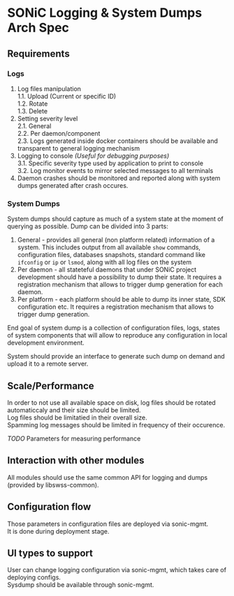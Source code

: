 # SONiC Logging & System Dumps Arch Spec

## Requirements

### Logs

 1. Log files manipulation  
    1.1. Upload (Current or specific ID)  
  	1.2. Rotate  
  	1.3. Delete  
 2. Setting severity level  
    2.1. General  
    2.2. Per daemon/component  
    2.3. Logs generated inside docker containers should be available and transparent to general logging mechanism  
 3. Logging to console *(Useful for debugging purposes)*  
    3.1. Specific severity type used by application to print to console  
    3.2. Log monitor events to mirror selected messages to all terminals  
 4. Daemon crashes should be monitored and reported along with system dumps generated after crash occures.  

### System Dumps

System dumps should capture as much of a system state at the moment of querying as possible.
Dump can be divided into 3 parts:

1. General - provides all general (non platform related) information of a system. This includes output from all available `show` commands, configuration files, databases snapshots, standard command like `ifconfig` or `ip` or `lsmod`, along with all log files on the system
2. Per daemon - all stateteful daemons that under SONiC project development should have a possibility to dump their state. It requires a registration mechanism that allows to trigger dump generation for each daemon.
3. Per platform - each platform should be able to dump its inner state, SDK configuration etc. It requires a registration mechanism that allows to trigger dump generation.  

End goal of system dump is a collection of configuration files, logs, states of system components that will allow to reproduce any configuration in local development environment.

System should provide an interface to generate such dump on demand and upload it to a remote server.

## Scale/Performance

In order to not use all available space on disk, log files should be rotated automaticcaly and their size should be limited.  
Log files should be limitatied in their overall size.  
Spamming log messages should be limited in frequency of their occurence.  

*TODO* Parameters for measuring performance

## Interaction with other modules

All modules should use the same common API for logging and dumps (provided by libswss-common).

## Configuration flow

Those parameters in configuration files are deployed via sonic-mgmt.  
It is done during deployment stage.  

## UI types to support

User can change logging configuration via sonic-mgmt, which takes care of deploying configs.  
Sysdump should be available through sonic-mgmt.  
